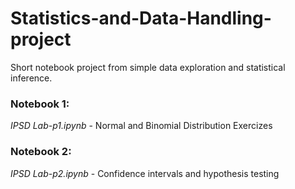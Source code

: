 # Statistics-and-Data-Handling-project
Short notebook project from simple data exploration and statistical inference.

### Notebook 1:
*IPSD Lab-p1.ipynb* - Normal and Binomial Distribution Exercizes
 
### Notebook 2:
*IPSD Lab-p2.ipynb* - Confidence intervals and hypothesis testing
